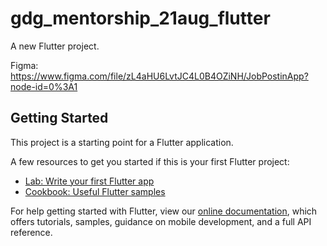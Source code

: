 # gdg_mentorship_21aug_flutter

A new Flutter project.

Figma: https://www.figma.com/file/zL4aHU6LvtJC4L0B4OZiNH/JobPostinApp?node-id=0%3A1

## Getting Started

This project is a starting point for a Flutter application.

A few resources to get you started if this is your first Flutter project:

- [Lab: Write your first Flutter app](https://flutter.dev/docs/get-started/codelab)
- [Cookbook: Useful Flutter samples](https://flutter.dev/docs/cookbook)

For help getting started with Flutter, view our
[online documentation](https://flutter.dev/docs), which offers tutorials,
samples, guidance on mobile development, and a full API reference.
